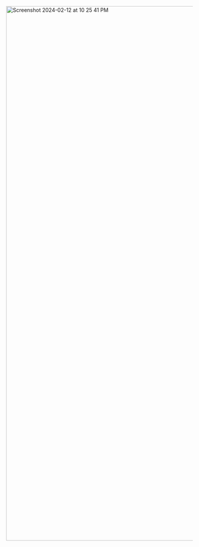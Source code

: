 
<img width="1440" alt="Screenshot 2024-02-12 at 10 25 41 PM" src="https://github.com/RishikeshKeshav/JavaScript/assets/111613476/2ad96e29-ba59-47d2-b5be-1111e134ecd0">
